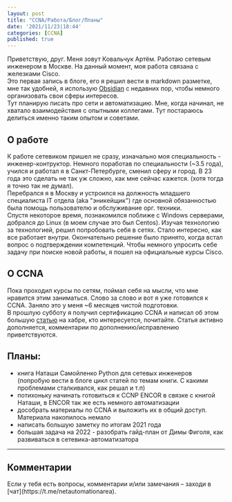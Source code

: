 ```yaml
---
layout: post
title: "CCNA/Работа/Блог/Планы"
date: '2021/11/23|18:44'
categories: [CCNA]
published: true
---
```


Приветствую, друг. Меня зовут Ковальчук Артём. Работаю сетевым инженером в Москве. На данный момент, моя работа связана с железками Cisco.  
Это первая запись в блоге, его я решил вести в markdown разметке, мне так удобней, я использую [Obsidian](https://obsidian.md) с недавних пор, чтобы немного организовать свои сферы интересов.  
Тут планирую писать про сети и автоматизацию. Мне, когда начинал, не хватало взаимодействия с опытными коллегами. Тут постараюсь делиться именно таким опытом и советами.

## О работе
К работе сетевиком пришел не сразу, изначально моя специальность - инженер-контруктор. Немного поработав по специальности (~3.5 года), учился и работал я в Санкт-Петербурге, сменил сферу и город. В 23 года это сделать не так уж сложно, как мне сейчас кажется. (хотя тогда я точно так не думал).  
Перебрался я в Москву и устроился на должность младшего специалиста IT отдела (aka "эникейщик") где основной обязанностью была помощь пользователю и обслуживание орг. техники.  
Спустя некоторое время, познакомился поближе с Windows серверами, добрался до Linux (в моем случае это был Centos). Изучая технологию за технологией, решил попробовать себя в сетях. Стало интересно, как все работает внутри. Окончательно решение было принято, когда встал вопрос о подтверждении компетенций. Чтобы немного упросить себе задачу при поиске новой работы, я пошел на официальные курсы Cisco.

## О CCNA
Пока проходил курсы по сетям, поймал себя на мысли, что мне нравится этим заниматься. Слово за слово и вот я уже готовился к CCNA. Заняло это у меня ~6 месяцев чистой подготовки.  
В прошлую субботу я получил сертификацию CCNA и написал об этом большую [статью](https://habr.com/ru/post/587336/) на хабре, кто интересуется, почитайте.
Статья активно дополняется, комментарии по дополнению/исправлению приветствуются.

## Планы:
- книга Наташи Самойленко Python для сетевых инженеров (попробую вести в блоге цикл статей по темам книги. С какими проблемами сталкивался, как решал и т.п)
- потихоньку начинать готовиться к CCNP ENCOR в связке с книгой Наташи, в ENCOR так же есть немного автоматизации
- дособрать материалы по CCNA и выложить их в общий доступ. Материала накопилось немало
- написать большую заметку по итогам 2021 года
- большая задача на 2022 - разобрать гайд-план от Димы Фиголя, как развиваться в сетевика-автоматизатора

<hr>
<h2>Комментарии</h2>
Если у тебя есть вопросы, комментарии и/или замечания – заходи в [чат](https://t.me/netautomationarea). 